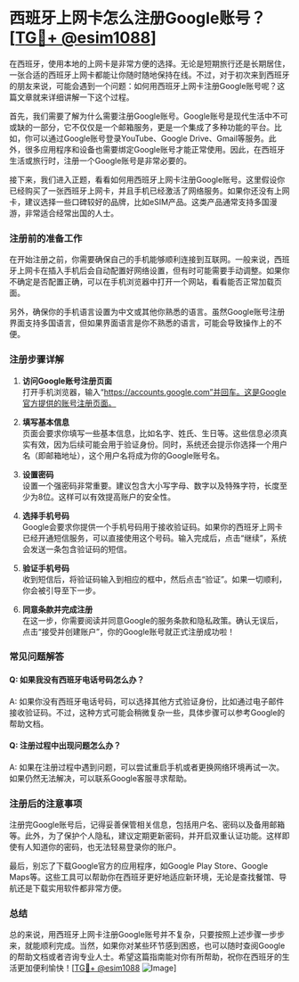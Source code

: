 # 西班牙上网卡怎么注册Google账号？[[TG💪+ @esim1088](https://t.me/s/esim1088)]

在西班牙，使用本地的上网卡是非常方便的选择。无论是短期旅行还是长期居住，一张合适的西班牙上网卡都能让你随时随地保持在线。不过，对于初次来到西班牙的朋友来说，可能会遇到一个问题：如何用西班牙上网卡注册Google账号呢？这篇文章就来详细讲解一下这个过程。

首先，我们需要了解为什么需要注册Google账号。Google账号是现代生活中不可或缺的一部分，它不仅仅是一个邮箱服务，更是一个集成了多种功能的平台。比如，你可以通过Google账号登录YouTube、Google Drive、Gmail等服务。此外，很多应用程序和设备也需要绑定Google账号才能正常使用。因此，在西班牙生活或旅行时，注册一个Google账号是非常必要的。

接下来，我们进入正题，看看如何用西班牙上网卡注册Google账号。这里假设你已经购买了一张西班牙上网卡，并且手机已经激活了网络服务。如果你还没有上网卡，建议选择一些口碑较好的品牌，比如eSIM产品。这类产品通常支持多国漫游，非常适合经常出国的人士。

### 注册前的准备工作

在开始注册之前，你需要确保自己的手机能够顺利连接到互联网。一般来说，西班牙上网卡在插入手机后会自动配置好网络设置，但有时可能需要手动调整。如果你不确定是否配置正确，可以在手机浏览器中打开一个网站，看看能否正常加载页面。

另外，确保你的手机语言设置为中文或其他你熟悉的语言。虽然Google账号注册界面支持多国语言，但如果界面语言是你不熟悉的语言，可能会导致操作上的不便。

### 注册步骤详解

1. **访问Google账号注册页面**  
   打开手机浏览器，输入“https://accounts.google.com”并回车。这是Google官方提供的账号注册页面。

2. **填写基本信息**  
   页面会要求你填写一些基本信息，比如名字、姓氏、生日等。这些信息必须真实有效，因为后续可能会用于验证身份。同时，系统还会提示你选择一个用户名（即邮箱地址），这个用户名将成为你的Google账号名。

3. **设置密码**  
   设置一个强密码非常重要。建议包含大小写字母、数字以及特殊字符，长度至少为8位。这样可以有效提高账户的安全性。

4. **选择手机号码**  
   Google会要求你提供一个手机号码用于接收验证码。如果你的西班牙上网卡已经开通短信服务，可以直接使用这个号码。输入完成后，点击“继续”，系统会发送一条包含验证码的短信。

5. **验证手机号码**  
   收到短信后，将验证码输入到相应的框中，然后点击“验证”。如果一切顺利，你会被引导至下一步。

6. **同意条款并完成注册**  
   在这一步，你需要阅读并同意Google的服务条款和隐私政策。确认无误后，点击“接受并创建账户”，你的Google账号就正式注册成功啦！

### 常见问题解答

#### Q: 如果我没有西班牙电话号码怎么办？
A: 如果你没有西班牙电话号码，可以选择其他方式验证身份，比如通过电子邮件接收验证码。不过，这种方式可能会稍微复杂一些，具体步骤可以参考Google的帮助文档。

#### Q: 注册过程中出现问题怎么办？
A: 如果在注册过程中遇到问题，可以尝试重启手机或者更换网络环境再试一次。如果仍然无法解决，可以联系Google客服寻求帮助。

### 注册后的注意事项

注册完Google账号后，记得妥善保管相关信息，包括用户名、密码以及备用邮箱等。此外，为了保护个人隐私，建议定期更新密码，并开启双重认证功能。这样即使有人知道你的密码，也无法轻易登录你的账户。

最后，别忘了下载Google官方的应用程序，如Google Play Store、Google Maps等。这些工具可以帮助你在西班牙更好地适应新环境，无论是查找餐馆、导航还是下载实用软件都非常方便。

### 总结

总的来说，用西班牙上网卡注册Google账号并不复杂，只要按照上述步骤一步步来，就能顺利完成。当然，如果你对某些环节感到困惑，也可以随时查阅Google的帮助文档或者咨询专业人士。希望这篇指南能对你有所帮助，祝你在西班牙的生活更加便利愉快！[[TG💪+ @esim1088](https://t.me/s/esim1088) ![Image](https://i.postimg.cc/4NQfJmqS/Snipaste-2025-05-13-00-14-12.png)]
